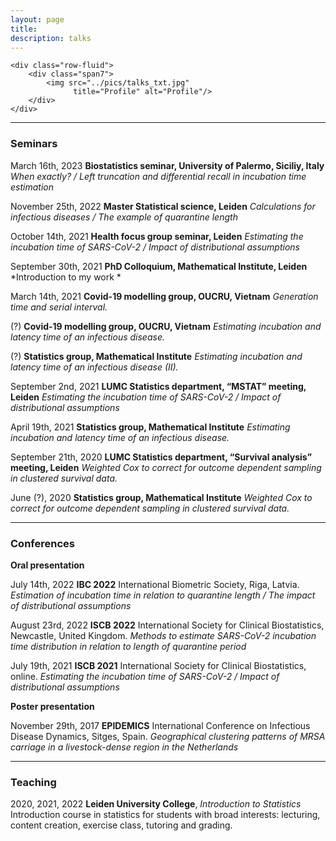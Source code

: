 ```yaml
---
layout: page
title: 
description: talks
---
```



<div class="container">

    <div class="row-fluid">
        <div class="span7">
            <img src="../pics/talks_txt.jpg"
                  title="Profile" alt="Profile"/>
        </div>
    </div>
</div>

---


### Seminars ###

March 16th, 2023 **Biostatistics seminar, University of Palermo, Siciliy, Italy** *When exactly? / Left truncation and differential recall in incubation time estimation*

November 25th, 2022 **Master Statistical science, Leiden** *Calculations for infectious diseases / The example of quarantine length*

October 14th, 2021 **Health focus group seminar, Leiden** *Estimating the incubation time of SARS-CoV-2 / Impact of distributional assumptions*

September 30th, 2021 **PhD Colloquium, Mathematical Institute, Leiden** *Introduction to my work *

March 14th, 2021 **Covid-19 modelling group, OUCRU, Vietnam**	*Generation time and serial interval.*

(?) **Covid-19 modelling group, OUCRU, Vietnam**	*Estimating incubation and latency time of an infectious disease.*

(?) **Statistics group, Mathematical Institute**	*Estimating incubation and latency time of an infectious disease (II).*

September 2nd, 2021	**LUMC Statistics department, “MSTAT” meeting, Leiden** *Estimating the incubation time of SARS-CoV-2 / Impact of distributional assumptions*

April 19th, 2021 **Statistics group, Mathematical Institute**	*Estimating incubation and latency time of an infectious disease.*

September 21th, 2020 **LUMC Statistics department, “Survival analysis” meeting, Leiden** *Weighted Cox to correct for outcome dependent sampling in clustered survival data.*

June (?), 2020	**Statistics group, Mathematical Institute** *Weighted Cox to correct for outcome dependent sampling in clustered survival data.*


---

### Conferences ###
**Oral presentation**

July 14th, 2022	**IBC 2022** International Biometric Society, Riga, Latvia. 
*Estimation of incubation time in relation to quarantine length / The impact of distributional assumptions*

August 23rd, 2022	**ISCB 2022** International Society for Clinical Biostatistics, Newcastle, United Kingdom. 
*Methods to estimate SARS-CoV-2 incubation time distribution in relation to length of quarantine period*

July 19th, 2021	**ISCB 2021** International Society for Clinical Biostatistics, online. 
*Estimating the incubation time of SARS-CoV-2 / Impact of distributional assumptions*

**Poster presentation**

November 29th, 2017 **EPIDEMICS** International Conference on Infectious Disease Dynamics, Sitges, Spain.
*Geographical clustering patterns of MRSA carriage in a livestock-dense region in the Netherlands*



---

### Teaching
2020, 2021, 2022 **Leiden University College**, *Introduction to Statistics* Introduction course in statistics for students with broad interests: lecturing, content creation, exercise class, tutoring and grading.


